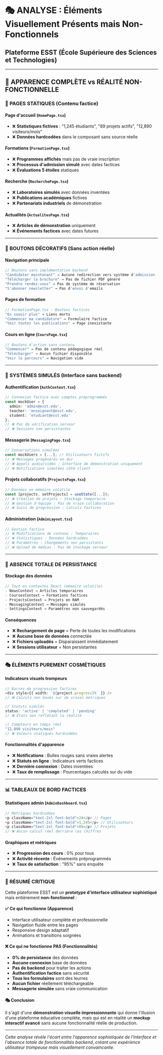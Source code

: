 # 🎭 ANALYSE : Éléments Visuellement Présents mais Non-Fonctionnels
## Plateforme ESST (École Supérieure des Sciences et Technologies)

---

## 🎨 **APPARENCE COMPLÈTE vs RÉALITÉ NON-FONCTIONNELLE**

### 📄 **PAGES STATIQUES** (Contenu factice)

#### **Page d'accueil (`HomePage.tsx`)**
- ❌ **Statistiques fictives** : "1,245 étudiants", "89 projets actifs", "12,890 visiteurs/mois"
- ❌ **Données hardcodées** dans le composant sans source réelle

#### **Formations (`FormationPage.tsx`)**
- ❌ **Programmes affichés** mais pas de vraie inscription
- ❌ **Processus d'admission simulé** avec dates factices
- ❌ **Évaluations 5 étoiles** statiques

#### **Recherche (`RecherchePage.tsx`)**
- ❌ **Laboratoires simulés** avec données inventées
- ❌ **Publications académiques** fictives
- ❌ **Partenariats industriels** de démonstration

#### **Actualités (`ActualitesPage.tsx`)**
- ❌ **Articles de démonstration** uniquement
- ❌ **Événements factices** avec dates futures

---

### 🔘 **BOUTONS DÉCORATIFS** (Sans action réelle)

#### **Navigation principale**
```typescript
// Boutons sans implémentation backend
"Candidater maintenant" → Aucune redirection vers système d'admission
"Télécharger la brochure" → Pas de fichier PDF généré  
"Prendre rendez-vous" → Pas de système de réservation
"S'abonner newsletter" → Pas d'envoi d'emails
```

#### **Pages de formation**
```typescript
// FormationPage.tsx - Boutons factices
"En savoir plus" → Liens morts
"Commencer ma candidature" → Formulaire factice
"Voir toutes les publications" → Page inexistante
```

#### **Cours en ligne (`CoursPage.tsx`)**
```typescript
// Boutons d'action sans contenu
"Commencer" → Pas de contenu pédagogique réel
"Télécharger" → Aucun fichier disponible
"Voir le parcours" → Navigation vide
```

---

### 🔧 **SYSTÈMES SIMULÉS** (Interface sans backend)

#### **Authentification (`AuthContext.tsx`)**
```typescript
// Connexion factice avec comptes préprogrammés
const mockUser = {
  admin: 'admin@esst.edu',
  teacher: 'enseignant@esst.edu', 
  student: 'etudiant@esst.edu'
};
// ❌ Pas de vérification serveur
// ❌ Sessions non persistantes
```

#### **Messagerie (`MessagingPage.tsx`)**
```typescript
// Conversations simulées
const mockUsers = [...]; // Utilisateurs fictifs
// ❌ Messages prégénérés en dur
// ❌ Appels audio/vidéo : Interface de démonstration uniquement
// ❌ Notifications simulées côté client
```

#### **Projets collaboratifs (`ProjectsPage.tsx`)**
```typescript
// Données en mémoire volatile
const [projects, setProjects] = useState([...]);
// ❌ Création de projets : Stockage temporaire
// ❌ Gestion d'équipe : Pas de vraie collaboration
// ❌ Suivi de progression : Calculs factices
```

#### **Administration (`AdminLayout.tsx`)**
```typescript
// Gestion factice
// ❌ Modifications de contenu : Temporaires
// ❌ Statistiques : Données hardcodées  
// ❌ Paramètres : Changements non persistants
// ❌ Upload de médias : Pas de stockage serveur
```

---

### 💾 **ABSENCE TOTALE DE PERSISTANCE**

#### **Stockage des données**
```typescript
// Tout en contextes React (mémoire volatile)
- NewsContext → Articles temporaires
- CoursesContext → Formations factices  
- ProjectsContext → Projets en RAM
- MessagingContext → Messages simulés
- SettingsContext → Paramètres non sauvegardés
```

#### **Conséquences**
- ❌ **Rechargement de page** = Perte de toutes les modifications
- ❌ **Aucune base de données** connectée
- ❌ **Fichiers uploadés** = Disparaissent immédiatement
- ❌ **Sessions utilisateur** = Non persistantes

---

### 🎭 **ÉLÉMENTS PUREMENT COSMÉTIQUES**

#### **Indicateurs visuels trompeurs**
```typescript
// Barres de progression factices
<div style={{ width: `${project.progress}%` }} />
// ❌ Calculs non basés sur de vraies métriques

// Statuts simulés  
status: 'active' | 'completed' | 'pending'
// ❌ États non reflétant la réalité

// Compteurs en temps réel
"12,890 visiteurs/mois" 
// ❌ Valeurs statiques hardcodées
```

#### **Fonctionnalités d'apparence**
- ❌ **Notifications** : Bulles rouges sans vraies alertes
- ❌ **Statuts en ligne** : Indicateurs verts factices
- ❌ **Dernière connexion** : Dates inventées
- ❌ **Taux de remplissage** : Pourcentages calculés sur du vide

---

### 📊 **TABLEAUX DE BORD FACTICES**

#### **Statistiques admin (`AdminDashboard.tsx`)**
```typescript
// Métriques hardcodées
<p className="text-2xl font-bold">24</p> // Pages
<p className="text-2xl font-bold">1,245</p> // Utilisateurs  
<p className="text-2xl font-bold">89</p> // Projets
// ❌ Aucun calcul réel derrière ces chiffres
```

#### **Graphiques et métriques**
- ❌ **Progression des cours** : 0% pour tous
- ❌ **Activité récente** : Événements préprogrammés
- ❌ **Taux de satisfaction** : "95%" sans enquête

---

### 🎯 **RÉSUMÉ CRITIQUE**

Cette plateforme ESST est un **prototype d'interface utilisateur sophistiqué** mais entièrement **non-fonctionnel** :

#### ✅ **Ce qui fonctionne (Apparence)**
- Interface utilisateur complète et professionnelle
- Navigation fluide entre les pages
- Responsive design adaptatif
- Animations et transitions soignées

#### ❌ **Ce qui ne fonctionne PAS (Fonctionnalités)**
- **0% de persistance** des données
- **Aucune connexion** base de données
- **Pas de backend** pour traiter les actions
- **Authentification factice** sans sécurité
- **Tous les formulaires** sont des leurres
- **Aucun fichier** réellement téléchargeable
- **Messagerie simulée** sans vraie communication

#### 🎭 **Conclusion**
Il s'agit d'une **démonstration visuelle impressionnante** qui donne l'illusion d'une plateforme éducative complète, mais qui est en réalité un **mockup interactif avancé** sans aucune fonctionnalité réelle de production.

---

*Cette analyse révèle l'écart entre l'apparence sophistiquée de l'interface et l'absence totale de fonctionnalités backend, créant une expérience utilisateur trompeuse mais visuellement convaincante.*